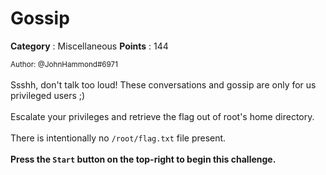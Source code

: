 # Gossip

**Category** : Miscellaneous
**Points** : 144

<small>Author: @JohnHammond#6971</small><br><br>Ssshh, don't talk too loud! These conversations and gossip are only for us privileged users ;) <br><br> Escalate your privileges and retrieve the flag out of root's home directory.<br><br>There is intentionally no <code>/root/flag.txt</code> file present. <br><br> <b>Press the <code>Start</code> button on the top-right to begin this challenge.</b>




